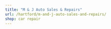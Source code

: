 ```yaml
---
title: "M & J Auto Sales & Repairs"
url: /hartford/m-and-j-auto-sales-and-repairs/
shop: car repair
---
```

